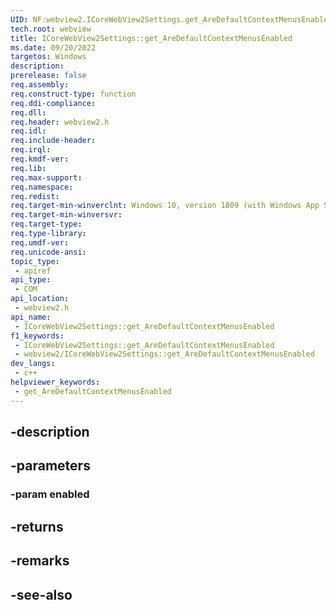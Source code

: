 ```yaml
---
UID: NF:webview2.ICoreWebView2Settings.get_AreDefaultContextMenusEnabled
tech.root: webview
title: ICoreWebView2Settings::get_AreDefaultContextMenusEnabled
ms.date: 09/20/2022
targetos: Windows
description: 
prerelease: false
req.assembly: 
req.construct-type: function
req.ddi-compliance: 
req.dll: 
req.header: webview2.h
req.idl: 
req.include-header: 
req.irql: 
req.kmdf-ver: 
req.lib: 
req.max-support: 
req.namespace: 
req.redist: 
req.target-min-winverclnt: Windows 10, version 1809 (with Windows App SDK 1.1 or later)
req.target-min-winversvr: 
req.target-type: 
req.type-library: 
req.umdf-ver: 
req.unicode-ansi: 
topic_type:
 - apiref
api_type:
 - COM
api_location:
 - webview2.h
api_name:
 - ICoreWebView2Settings::get_AreDefaultContextMenusEnabled
f1_keywords:
 - ICoreWebView2Settings::get_AreDefaultContextMenusEnabled
 - webview2/ICoreWebView2Settings::get_AreDefaultContextMenusEnabled
dev_langs:
 - c++
helpviewer_keywords:
 - get_AreDefaultContextMenusEnabled
---
```


## -description

## -parameters

### -param enabled

## -returns

## -remarks

## -see-also

